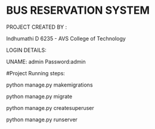 # BUS RESERVATION SYSTEM

PROJECT CREATED BY :

Indhumathi D
6235 - AVS College of Technology

LOGIN DETAILS:

UNAME: admin
Password:admin

#Project Running steps:

python manage.py makemigrations

python manage.py migrate

python manage.py createsuperuser

python manage.py runserver
